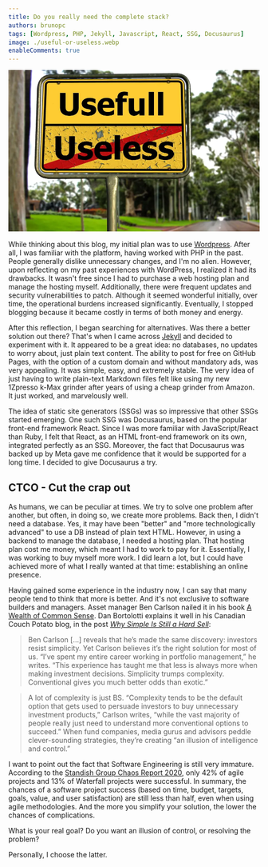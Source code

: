 ```yaml
---
title: Do you really need the complete stack?
authors: brunopc
tags: [Wordpress, PHP, Jekyll, Javascript, React, SSG, Docusaurus]
image: ./useful-or-useless.webp
enableComments: true
---
```


![Useful or useless?](./useful-or-useless.webp)

While thinking about this blog, my initial plan was to use [Wordpress](https://wordpress.com/). After all, I was familiar with the platform, having worked with PHP in the past. People generally dislike unnecessary changes, and I'm no alien. However, upon reflecting on my past experiences with WordPress, I realized it had its drawbacks. It wasn't free since I had to purchase a web hosting plan and manage the hosting myself. Additionally, there were frequent updates and security vulnerabilities to patch. Although it seemed wonderful initially, over time, the operational burdens increased significantly. Eventually, I stopped blogging because it became costly in terms of both money and energy.

After this reflection, I began searching for alternatives. Was there a better solution out there? That's when I came across [Jekyll](https://jekyllrb.com/) and decided to experiment with it. It appeared to be a great idea: no databases, no updates to worry about, just plain text content. The ability to post for free on GitHub Pages, with the option of a custom domain and without mandatory ads, was very appealing. It was simple, easy, and extremely stable. The very idea of just having to write plain-text Markdown files felt like using my new 1Zpresso k-Max grinder after years of using a cheap grinder from Amazon. It just worked, and marvelously well.

The idea of static site generators (SSGs) was so impressive that other SSGs started emerging. One such SSG was Docusaurus, based on the popular front-end framework React. Since I was more familiar with JavaScript/React than Ruby, I felt that React, as an HTML front-end framework on its own, integrated perfectly as an SSG. Moreover, the fact that Docusaurus was backed up by Meta gave me confidence that it would be supported for a long time. I decided to give Docusaurus a try. 

## CTCO - Cut the crap out

As humans, we can be peculiar at times. We try to solve one problem after another, but often, in doing so, we create more problems. Back then, I didn't need a database. Yes, it may have been "better" and "more technologically advanced" to use a DB instead of plain text HTML. However, in using a backend to manage the database, I needed a hosting plan. That hosting plan cost me money, which meant I had to work to pay for it. Essentially, I was working to buy myself more work. I did learn a lot, but I could have achieved more of what I really wanted at that time: establishing an online presence.

Having gained some experience in the industry now, I can say that many people tend to think that more is better. And it's not exclusive to software builders and managers. Asset manager Ben Carlson nailed it in his book [A Wealth of Common Sense](http://www.amazon.ca/gp/product/1119024927/ref=as_li_ss_tl?ie=UTF8&camp=15121&creative=390961&creativeASIN=1119024927&linkCode=as2&tag=canacoucpota-20). Dan Bortolotti explains it well in his Canadian Couch Potato blog, in the post [*Why Simple Is Still a Hard Sell*](https://canadiancouchpotato.com/2016/01/25/why-simple-is-still-a-hard-sell/):

> Ben Carlson […] reveals that he’s made the same discovery: investors resist simplicity. Yet Carlson believes it’s the right solution for most of us. “I’ve spent my entire career working in portfolio management,” he writes. “This experience has taught me that less is always more when making investment decisions. Simplicity trumps complexity. Conventional gives you much better odds than exotic.”

> A lot of complexity is just BS. “Complexity tends to be the default option that gets used to persuade investors to buy unnecessary investment products,” Carlson writes, “while the vast majority of people really just need to understand more conventional options to succeed.” When fund companies, media gurus and advisors peddle clever-sounding strategies, they’re creating “an illusion of intelligence and control.”

I want to point out the fact that Software Engineering is still very immature. According to the [Standish Group Chaos Report 2020](https://vitalitychicago.com/blog/agile-projects-are-more-successful-traditional-projects/), only 42% of agile projects and 13% of Waterfall projects were successful. In summary, the chances of a software project success (based on time, budget, targets, goals, value, and user satisfaction) are still less than half, even when using agile methodologies. And the more you simplify your solution, the lower the chances of complications.

What is your real goal? Do you want an illusion of control, or resolving the problem?

Personally, I choose the latter.
